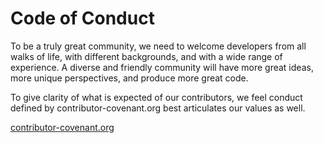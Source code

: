 # Code of Conduct

To be a truly great community, we need to welcome developers from all walks of life, with different backgrounds, and with a wide range of experience. A diverse and friendly community will have more great ideas, more unique perspectives, and produce more great code.

To give clarity of what is expected of our contributors, we feel conduct defined by contributor-covenant.org best articulates our values as well.

[contributor-covenant.org](contributor-covenant.org)
